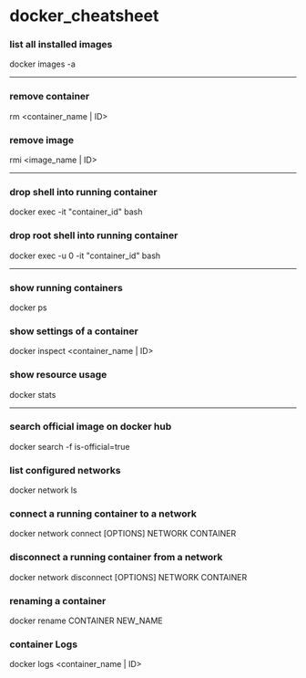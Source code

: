 # docker_cheatsheet

### list all installed images
docker images -a

---

### remove container
rm <container_name | ID>

### remove image
rmi <image_name | ID>

---

### drop shell into running container
docker exec -it "container_id" bash

### drop root shell into running container
docker exec -u 0 -it "container_id" bash

---

### show running containers
docker ps

### show settings of a container
docker inspect <container_name | ID>

### show resource usage
docker stats

---

### search official image on docker hub
docker search -f is-official=true <searchterm>

### list configured networks
docker network ls

### connect a running container to a network
docker network connect [OPTIONS] NETWORK CONTAINER

### disconnect a running container from a network
docker network disconnect [OPTIONS] NETWORK CONTAINER

### renaming a container
docker rename CONTAINER NEW_NAME

### container Logs
docker logs <container_name | ID>
